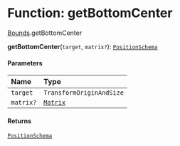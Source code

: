 # Function: getBottomCenter

[Bounds](/en/auto-docs/editor/modules/Bounds.md).getBottomCenter

**getBottomCenter**(`target`, `matrix?`): [`PositionSchema`](/en/auto-docs/editor/interfaces/PositionSchema.md)

#### Parameters

| Name | Type |
| :------ | :------ |
| `target` | `TransformOriginAndSize` |
| `matrix?` | [`Matrix`](/en/auto-docs/editor/classes/Matrix.md) |

#### Returns

[`PositionSchema`](/en/auto-docs/editor/interfaces/PositionSchema.md)
